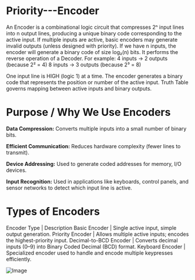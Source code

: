 # Priority---Encoder

An Encoder is a combinational logic circuit that compresses 2ⁿ input lines into n output lines, producing a unique binary code corresponding to the active input.
If multiple inputs are active, basic encoders may generate invalid outputs (unless designed with priority).
If we  have n inputs, the encoder will generate a binary code of size log₂(n) bits.
It performs the reverse operation of a Decoder.
For example:
4 inputs → 2 outputs (because 2² = 4)
8 inputs → 3 outputs (because 2³ = 8)

One input line is HIGH (logic 1) at a time.
The encoder generates a binary code that represents the position or number of the active input.
Truth Table governs mapping between active inputs and binary outputs.

# Purpose / Why We Use Encoders

**Data Compression:** Converts multiple inputs into a small number of binary bits.

**Efficient Communication:** Reduces hardware complexity (fewer lines to transmit).

**Device Addressing:** Used to generate coded addresses for memory, I/O devices.

**Input Recognition:** Used in applications like keyboards, control panels, and sensor networks to detect which input line is active.

# Types of Encoders

Encoder Type | Description
Basic Encoder | Single active input, simple output generation.
Priority Encoder | Allows multiple active inputs; encodes the highest-priority input.
Decimal-to-BCD Encoder | Converts decimal inputs (0–9) into Binary Coded Decimal (BCD) format.
Keyboard Encoder | Specialized encoder used to handle and encode multiple keypresses efficiently.

![Image](https://github.com/user-attachments/assets/57c53704-0b5b-4ab1-9f56-d40bf49a3e8a)















